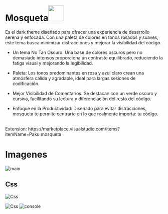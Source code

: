  <h1>Mosqueta<img src="https://raw.githubusercontent.com/pa-ku/mosqueta_vstheme/main/icon.png" heigth="50px" width="50px"></h1>

Es el dark theme diseñado para ofrecer una experiencia de desarrollo serena y enfocada. Con una paleta de colores en tonos rosados y suaves, este tema busca minimizar distracciones y mejorar la visibilidad del código.

- Un tema No Tan Oscuro: Una base de colores oscuros pero no demasiado intensos proporciona un contraste equilibrado, reduciendo la fatiga visual y mejorando la legibilidad.

- Paleta: Los tonos predominantes en rosa y azul claro crean una atmósfera cálida y agradable, ideal para largas sesiones de codificación.

- Mejor Visibilidad de Comentarios: Se destacan con un verde oscuro y cursiva, facilitando su lectura y diferenciación del resto del código.

- Enfoque en la Productividad: Diseñado para evitar distracciones, mosqueta te permite centrarte en lo que realmente importa: tu código.

<br>
Extension: https://marketplace.visualstudio.com/items?itemName=Paku.mosqueta

# Imagenes

![main](https://raw.githubusercontent.com/pa-ku/mosqueta_vstheme/main/readme_images/main.png)

## Css

![Css](https://raw.githubusercontent.com/pa-ku/mosqueta_vstheme/main/readme_images/css.png)

![Css](https://raw.githubusercontent.com/pa-ku/mosqueta_vstheme/main/readme_images/react.png)
![console](https://raw.githubusercontent.com/pa-ku/mosqueta_vstheme/main/readme_images/console.png)
